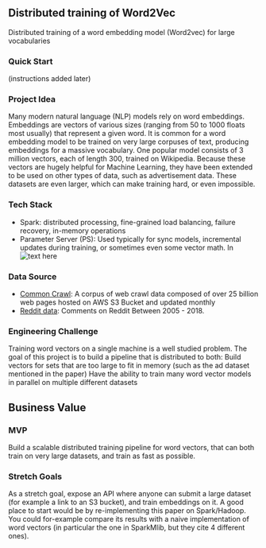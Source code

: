 ## Distributed training of Word2Vec
Distributed training of a word embedding model (Word2vec) for large vocabularies

### Quick Start
(instructions added later)

### Project Idea 
Many modern natural language (NLP) models rely on word embeddings. Embeddings are vectors of various sizes (ranging from 50 to 1000 floats most usually) that represent a given word. It is common for a word embedding model to be trained on very large corpuses of text, producing embeddings for a massive vocabulary. One popular model consists of 3 million vectors, each of length 300, trained on Wikipedia. Because these vectors are hugely helpful for Machine Learning, they have been extended to be used on other types of data, such as advertisement data. These datasets are even larger, which can make training hard, or even impossible. 


### Tech Stack
- Spark: distributed processing, fine-grained load balancing, failure recovery, in-memory operations
- Parameter Server (PS): Used typically for sync models, incremental updates during training, or sometimes even some vector math. In
![text here](https://github.com/haoyangOxford/distributed-word2vec/blob/master/parameter%20servers.png)

### Data Source
 - [Common Crawl](https://registry.opendata.aws/commoncrawl/): A corpus of web crawl data composed of over 25 billion web pages hosted on AWS S3 Bucket and updated monthly
 - [Reddit data](https://bigquery.cloud.google.com/table/fh-bigquery:reddit_comments.all): Comments on Reddit Between 2005 - 2018.
 
### Engineering Challenge
Training word vectors on a single machine is a well studied problem. The goal of this project is to build a pipeline that is distributed to both:
Build vectors for sets that are too large to fit in memory (such as the ad dataset mentioned in the paper)
Have the ability to train many word vector models in parallel on multiple different datasets

## Business Value


### MVP
Build a scalable distributed training pipeline for word vectors, that can both train on very large datasets, and train as fast as possible. 


### Stretch Goals
As a stretch goal, expose an API where anyone can submit a large dataset (for example a link to an S3 bucket), and train embeddings on it. A good place to start would be by re-implementing this paper on Spark/Hadoop. You could for-example compare its results with a naive implementation of word vectors (in particular the one in SparkMlib, but they cite 4 different ones).

